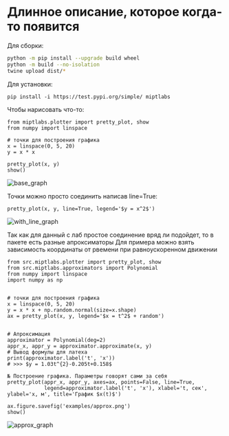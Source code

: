 # Длинное описание, которое когда-то появится #

Для сборки:

```sh
python -m pip install --upgrade build wheel
python -m build --no-isolation
twine upload dist/*
```

Для установки:

`pip install -i https://test.pypi.org/simple/ miptlabs`

Чтобы нарисовать что-то:

```
from miptlabs.plotter import pretty_plot, show
from numpy import linspace

# точки для построения графика
x = linspace(0, 5, 20) 
y = x * x

pretty_plot(x, y)
show()
```

![base_graph](examples/base.png)

Точки можно просто соединить написав line=True:

```
pretty_plot(x, y, line=True, legend='$y = x^2$')
```

![with_line_graph](examples/with_line.png)

Так как для данный с лаб простое соединение вряд ли подойдет, то в пакете есть разные апроксиматоры Для примера можно
взять зависимость координаты от рвемени при равноускоренном движении

```
from src.miptlabs.plotter import pretty_plot, show
from src.miptlabs.approximators import Polynomial
from numpy import linspace
import numpy as np


# точки для построения графика
x = linspace(0, 5, 20)
y = x * x + np.random.normal(size=x.shape)
ax = pretty_plot(x, y, legend='$x = t^2$ + random')


# Апроксимация
approximator = Polynomial(deg=2)
appr_x, appr_y = approximator.approximate(x, y)
# Вывод формулы для латеха
print(approximator.label('t', 'x'))
# >>> $y = 1.03t^{2}-0.205t+0.158$

№ Построение графика. Параметры говорят сами за себя
pretty_plot(appr_x, appr_y, axes=ax, points=False, line=True,
            legend=approximator.label('t', 'x'), xlabel='t, сек', ylabel='x, м', title='График $x(t)$')

ax.figure.savefig('examples/approx.png')
show()
```

![approx_graph](examples/approx.png)


